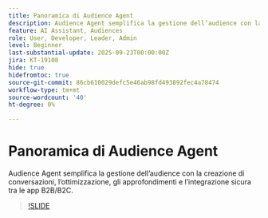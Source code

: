 ```yaml
---
title: Panoramica di Audience Agent
description: Audience Agent semplifica la gestione dell’audience con la creazione di conversazioni, l’ottimizzazione, gli approfondimenti e l’integrazione sicura tra le app B2B/B2C.
feature: AI Assistant, Audiences
role: User, Developer, Leader, Admin
level: Beginner
last-substantial-update: 2025-09-23T00:00:00Z
jira: KT-19108
hide: true
hidefromtoc: true
source-git-commit: 86cb610029defc5e46ab98fd493892fec4a78474
workflow-type: tm+mt
source-wordcount: '40'
ht-degree: 0%

---
```


# Panoramica di Audience Agent

Audience Agent semplifica la gestione dell’audience con la creazione di conversazioni, l’ottimizzazione, gli approfondimenti e l’integrazione sicura tra le app B2B/B2C.

<!-- For more information, see the [AI Assistant UI guide](https://experienceleague.adobe.com/en/docs/experience-platform/ai-assistant/ui-guide#use-discoverability).-->

>[!SLIDE](audience-agent-overview)


